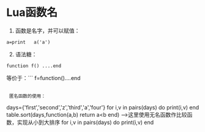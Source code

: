 # Lua函数名


1. 函数是名字，并可以赋值：
```
a=print   a('a')    
```           

2.   语法糖：
``` 
function f() ....end 
``` 
等价于：```
f=function()....end
```

 匿名函数的使用：

```
days={'first','second','z','third','a','four'}
for i,v in pairs(days) do
	print(i,v)
end
table.sort(days,function(a,b) return a<b end)                            -->这里使用无名函数作比较函数，实现从小到大排序
for i,v in pairs(days) do
	print(i,v)
end
```